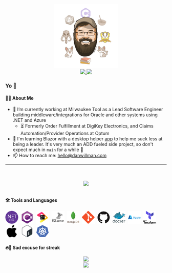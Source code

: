 <!-- https://www.sitepoint.com/github-profile-readme/ -->
<p align="center">
  <img src="https://github.com/DanWillman/DanWillman/blob/main/me_head.jpg?raw=true" width=200/>
  <br/>
  <a href="https://www.linkedin.com/in/danwillmandevelopment/">
    <img src="https://img.shields.io/badge/LinkedIn-blue?logo=linkedin&logoColor=white"/>
  </a>
  <a href="https://tty0.social/@dandalf">
    <img src="https://img.shields.io/badge/Mastodon-purple?logo=mastodon&logoColor=white"/>
  </a>
</p>

### Yo 👋

#### 👨‍💻 About Me
- 🔭 I’m currently working at Milwaukee Tool as a Lead Software Engineer building middleware/integrations for Oracle and other systems using .NET and Azure
  - ⏳ Formerly Order Fulfillment at DigiKey Electronics, and Claims Automation/Provider Operations at Optum 
- 🌱 I'm learning Blazor with a desktop helper [app](https://github.com/NotSoEvilDevs/ManageMint) to help me suck less at being a leader. It's very much an ADD fueled side project, so don't expect much in `main` for a while 🤯
- 📫 How to reach me: hello@danwillman.com

---

<h1>
  <p align="center">
    <img src="https://media.giphy.com/media/heIX5HfWgEYlW/giphy.gif" width="400px"/>
  </p>
</h1>

#### 🛠️ Tools and Languages
<div>
  <img src="https://github.com/devicons/devicon/blob/master/icons/dotnetcore/dotnetcore-original.svg" alt="Dotnetcore" width="40" height="40"/>&nbsp;
  <img src="https://github.com/devicons/devicon/blob/master/icons/csharp/csharp-original.svg" alt="CSharp" width="40" height="40"/>&nbsp;
  <img src="https://github.com/devicons/devicon/blob/master/icons/jetbrains/jetbrains-original.svg" alt="Jetbrains" width="40" height="40"/>&nbsp;
  <img src="https://github.com/devicons/devicon/blob/master/icons/microsoftsqlserver/microsoftsqlserver-plain-wordmark.svg" alt="mssql" width="40" height="40"/>&nbsp;
  <img src="https://github.com/devicons/devicon/blob/master/icons/mongodb/mongodb-original-wordmark.svg" alt="mongodb" width="40" height="40"/>&nbsp;
  <img src="https://github.com/devicons/devicon/blob/master/icons/git/git-original.svg" alt="git" width="40" height="40"/>&nbsp;
  <img src="https://github.com/devicons/devicon/blob/master/icons/github/github-original.svg" alt="github" width="40" height="40"/>&nbsp;
  <img src="https://github.com/devicons/devicon/blob/master/icons/docker/docker-original-wordmark.svg" alt="Docker" width="40" height="40"/>&nbsp;
  <img src="https://github.com/devicons/devicon/blob/master/icons/azure/azure-original-wordmark.svg" alt="Azure" width="40" height="40"/>&nbsp;
  <img src="https://github.com/devicons/devicon/blob/master/icons/terraform/terraform-original-wordmark.svg" alt="Terraform" width="40" height="40"/>&nbsp;
  <img src="https://github.com/devicons/devicon/blob/master/icons/apple/apple-original.svg" alt="Apple" width="40" height="40"/>&nbsp;
  <img src="https://github.com/devicons/devicon/blob/master/icons/bash/bash-original.svg" alt="bash" width="40" height="40"/>&nbsp;
  <img src="https://github.com/devicons/devicon/blob/master/icons/kubernetes/kubernetes-plain.svg" alt="kubernetes" width="40" height="40"/>&nbsp;
  
</div>

#### 🔥🧠 Sad excuse for streak
<p align="center">
  <img src="https://streak-stats.demolab.com?user=DanWillman&theme=neon&hide_border=true)](https://git.io/streak-stats"/><br/>
  <img src="https://github-readme-stats.vercel.app/api/top-langs/?username=DanWillman&layout=compact&theme=vision-friendly-dark"/>
  <!-- https://github.com/anuraghazra/github-readme-stats -->
</p>
